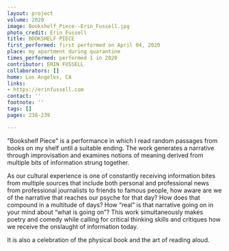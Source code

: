 ```yaml
---
layout: project
volume: 2020
image: Bookshelf_Piece--Erin_Fussell.jpg
photo_credit: Erin Fussell
title: BOOKSHELF PIECE
first_performed: first performed on April 04, 2020
place: my apartment during quarantine
times_performed: performed 1 in 2020
contributor: ERIN FUSSELL
collaborators: []
home: Los Angeles, CA
links:
- https://erinfussell.com
contact: ''
footnote: ''
tags: []
pages: 238-239

---
```


"Bookshelf Piece" is a performance in which I read random passages from books on my shelf until a suitable ending. The work generates a narrative through improvisation and examines notions of meaning derived from multiple bits of information strung together. 

As our cultural experience is one of constantly receiving information bites from multiple sources that include both personal and professional news from professional journalists to friends to famous people, how aware are we of the narrative that reaches our psyche for that day? How does that compound in a multitude of days? How “real” is that narrative going on in your mind about “what is going on”? This work simultaneously makes poetry and comedy while calling for critical thinking skills and critiques how we receive the onslaught of information today. 

It is also a celebration of the physical book and the art of reading aloud.

